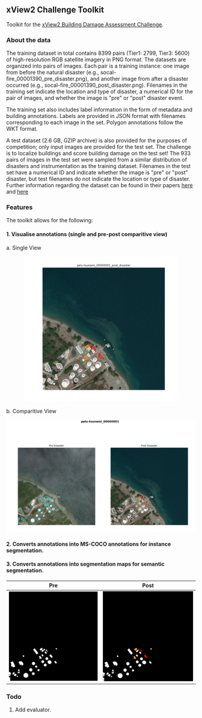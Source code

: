 ## xView2 Challenge Toolkit

Toolkit for the [xView2 Building Damage Assessment Challenge](https://xview2.org/).


### About the data
The training dataset in total contains 8399 pairs (Tier1: 2799, Tier3: 5600) of high-resolution RGB satellite imagery in PNG format. The datasets are organized into pairs of images. Each pair is a training instance: one image from before the natural disaster (e.g., socal-fire_00001390_pre_disaster.png), and another image from after a disaster occurred (e.g., socal-fire_00001390_post_disaster.png). Filenames in the training set indicate the location and type of disaster, a numerical ID for the pair of images, and whether the image is "pre" or "post" disaster event.

The training set also includes label information in the form of metadata and building annotations. Labels are provided in JSON format with filenames corresponding to each image in the set. Polygon annotations follow the WKT format.

A test dataset (2.6 GB, GZIP archive) is also provided for the purposes of competition; only input images are provided for the test set. The challenge is to localize buildings and score building damage on the test set! The 933 pairs of images in the test set were sampled from a similar distribution of disasters and instrumentation as the training dataset. Filenames in the test set have a numerical ID and indicate whether the image is "pre" or "post" disaster, but test filenames do not indicate the location or type of disaster. Further information regarding the dataset can be found in their papers [here](http://openaccess.thecvf.com/content_CVPRW_2019/papers/cv4gc/Gupta_Creating_xBD_A_Dataset_for_Assessing_Building_Damage_from_Satellite_CVPRW_2019_paper.pdf) and [here](https://arxiv.org/pdf/1911.09296.pdf)

### Features

The toolkit allows for the following:

#### 1. Visualise annotations (single and pre-post comparitive view)

a. Single View
<p align="center">
  <img src="./rep_stuff/single_view.png" alt="single" width=410 /> 
</p>

b. Comparitive View
<p align="center">
  <img src="./rep_stuff/comparitive_view.png" alt="comparitive" width=710 /> 
</p>

#### 2. Converts annotations into MS-COCO annotations for instance segmentation.

#### 3. Converts annotations into segmentation maps for semantic segmentation.

|                            Pre                                             |                                               Post                                      		      |   
|----------------------------------------------------------------------------------|--------------------------------------------------------------------------------------------------|
| <img src="./rep_stuff/palu-tsunami_00000001_pre_disaster_seg.png" alt="pre" alt="pre" width=410 />   |  <img src="./rep_stuff/palu-tsunami_00000001_post_disaster_seg.png" alt="post" title="post" width=410 /> |



### Todo

1. Add evaluator.
